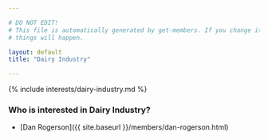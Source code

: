 ```yaml
---

# DO NOT EDIT!
# This file is automatically generated by get-members. If you change it, bad
# things will happen.

layout: default
title: "Dairy Industry"

---
```


{% include interests/dairy-industry.md %}

### Who is interested in Dairy Industry?


* [Dan Rogerson]({{ site.baseurl }}/members/dan-rogerson.html)
